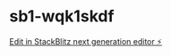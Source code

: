 # sb1-wqk1skdf

[Edit in StackBlitz next generation editor ⚡️](https://stackblitz.com/~/github.com/Shao-Hsuan/sb1-wqk1skdf)